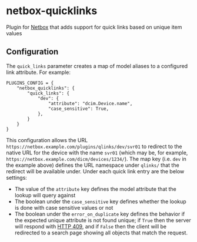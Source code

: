 # netbox-quicklinks

Plugin for [Netbox](https://netbox.dev/) that adds support for quick links based on unique
item values

## Configuration

The `quick_links` parameter creates a map of model aliases to a configured link attribute.
For example:

```
PLUGINS_CONFIG = {
    "netbox_quicklinks": {
        "quick_links": {
            "dev": {
                "attribute": "dcim.Device.name",
                "case_sensitive": True,
            },
        }
    }
}
```

This configuration allows the URL `https://netbox.example.com/plugins/qlinks/dev/svr01` to
redirect to the native URL for the device with the name `svr01` (which may be, for
example, `https://netbox.example.com/dicm/devices/1234/`). The map key (i.e. `dev` in the
example above) defines the URL namespace under `qlinks/` that the redirect will be
available under. Under each quick link entry are the below settings:

- The value of the `attribute` key defines the model attribute that the lookup will query
  against
- The boolean under the `case_sensitive` key defines whether the lookup is done with case
  sensitive values or not
- The boolean under the `error_on_duplicate` key defines the behavior if the expected
  unique attribute is not found unique; if `True` then the server will respond with
  [HTTP 409](https://developer.mozilla.org/en-US/docs/Web/HTTP/Status/409), and if `False`
  then the client will be redirected to a search page showing all objects that match the
  request.

